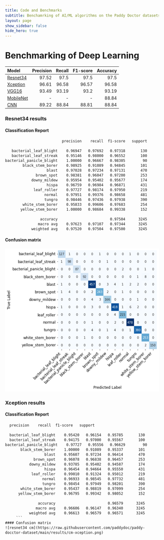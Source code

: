 ```yaml
---
title: Code and Benchmarks
subtitle: Benchamrking of AI/ML algorithms on the Paddy Doctor datasets
layout: page
show_sidebar: false
hide_hero: true
---
```


# Benchmarking of Deep Learning

|Model | Precision | Recall | F1-score | Accuracy |
| :--- | ---: | ---: | ---: | ---: |
| [Resnet34](https://github.com/paddydoc/paddy-docctor-dataset/blob/main/resnet34-with-fastai.ipynb)| 97.52 |  97.5 |  97.5 | 97.5  |  
| [Xception](https://github.com/paddydoc/paddy-docctor-dataset/blob/main/xception.ipynb)|96.61 |  96.58 | 96.57 | 96.58 |  
| [VGG16](https://github.com/paddydoc/paddy-docctor-dataset/blob/main/vgg16.ipynb)|  93.49  | 93.19  | 93.2 | 93.19  |  
| [MobileNet]()| - |- | - | 88.84 |  
| [CNN](https://github.com/paddydoc/paddy-docctor-dataset/blob/main/cnn.ipynb)| 89.22 | 88.84 | 88.81 | 88.84 |  

### Resnet34 results
#### Classification Report
```
                          precision    recall  f1-score   support

   bacterial_leaf_blight    0.96947   0.97692   0.97318       130
   bacterial_leaf_streak    0.95146   0.98000   0.96552       100
bacterial_panicle_blight    1.00000   0.96667   0.98305        90
        black_stem_borer    0.98925   0.91089   0.94845       101
                   blast    0.97028   0.97234   0.97131       470
              brown_spot    0.98381   0.96047   0.97200       253
            downy_mildew    0.95954   0.95402   0.95677       174
                   hispa    0.96759   0.96984   0.96871       431
             leaf_roller    0.97727   0.98174   0.97950       219
                  normal    0.97951   0.99376   0.98658       481
                  tungro    0.98446   0.97436   0.97938       390
        white_stem_borer    0.95833   0.99606   0.97683       254
       yellow_stem_borer    1.00000   0.98684   0.99338       152

                accuracy                        0.97504      3245
               macro avg    0.97623   0.97107   0.97344      3245
            weighted avg    0.97520   0.97504   0.97500      3245
```
#### Confusion matrix
![resnet34 cm](https://raw.githubusercontent.com/paddydoc/paddy-docctor-dataset/main/results/cm-restnet34.png)
           

### Xception results

#### Classification Report
 ```
   precision    recall  f1-score   support

   bacterial_leaf_blight    0.95420   0.96154   0.95785       130
   bacterial_leaf_streak    0.94175   0.97000   0.95567       100
bacterial_panicle_blight    0.97727   0.95556   0.96629        90
        black_stem_borer    1.00000   0.91089   0.95337       101
                   blast    0.95607   0.97234   0.96414       470
              brown_spot    0.96078   0.96838   0.96457       253
            downy_mildew    0.93785   0.95402   0.94587       174
                   hispa    0.96454   0.94664   0.95550       431
             leaf_roller    0.99010   0.91324   0.95012       219
                  normal    0.96933   0.98545   0.97732       481
                  tungro    0.98454   0.97949   0.98201       390
        white_stem_borer    0.95437   0.98819   0.97099       254
       yellow_stem_borer    0.96795   0.99342   0.98052       152

                accuracy                        0.96579      3245
               macro avg    0.96606   0.96147   0.96340      3245
            weighted avg    0.96613   0.96579   0.96571      3245
      ```
#### Confusion matrix
![resnet34 cm](https://raw.githubusercontent.com/paddydoc/paddy-docctor-dataset/main/results/cm-xception.png)
